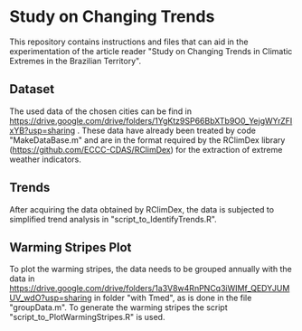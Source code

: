 # Study on Changing Trends

This repository contains instructions and files that can aid in the experimentation of the article reader "Study on Changing Trends in Climatic Extremes in the Brazilian Territory".

## Dataset 

The used data of the chosen cities can be find in https://drive.google.com/drive/folders/1YgKtz9SP66BbXTb9O0_YejgWYrZFIxYB?usp=sharing . These data have already been treated by code "MakeDataBase.m" and are in the format required by the RClimDex library (https://github.com/ECCC-CDAS/RClimDex) for the extraction of extreme weather indicators.

## Trends

After acquiring the data obtained by RClimDex, the data is subjected to simplified trend analysis in "script_to_IdentifyTrends.R".

## Warming Stripes Plot

To plot the warming stripes, the data needs to be grouped annually with the data in https://drive.google.com/drive/folders/1a3V8w4RnPNCq3iWIMf_QEDYJUMUV_wdO?usp=sharing in folder "with Tmed", as is done in the file "groupData.m".
To generate the warming stripes the script "script_to_PlotWarmingStripes.R" is used.

